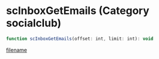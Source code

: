 # scInboxGetEmails (Category socialclub)

```js
function scInboxGetEmails(offset: int, limit: int): void
```

[filename](scInboxGetEmails_m.md ':include')